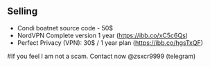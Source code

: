 ## Selling
- Condi boatnet source code - 50$
- NordVPN Complete version 1 year (https://ibb.co/xC5c6Qs)
- Perfect Privacy (VPN): 30$ / 1 year plan (https://ibb.co/hgsTxQF)

#If you feel I am not a scam. Contact now @zsxcr9999 (telegram)
